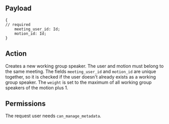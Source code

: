 ## Payload
```
{
// required
    meeting_user_id: Id;
    motion_id: Id;
}
```

## Action
Creates a new working group speaker. The user and motion must belong to the same meeting. The fields
`meeting_user_id` and `motion_id` are unique together, so it is checked if the user doesn't already exists as a working group speaker.
The `weight` is set to the maximum of all working group speakers of the
motion plus 1.

## Permissions
The request user needs `can_manage_metadata`.
